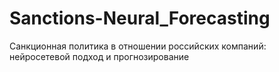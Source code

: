 # Sanctions-Neural_Forecasting
Санкционная политика в отношении российских компаний: нейросетевой подход и прогнозирование
